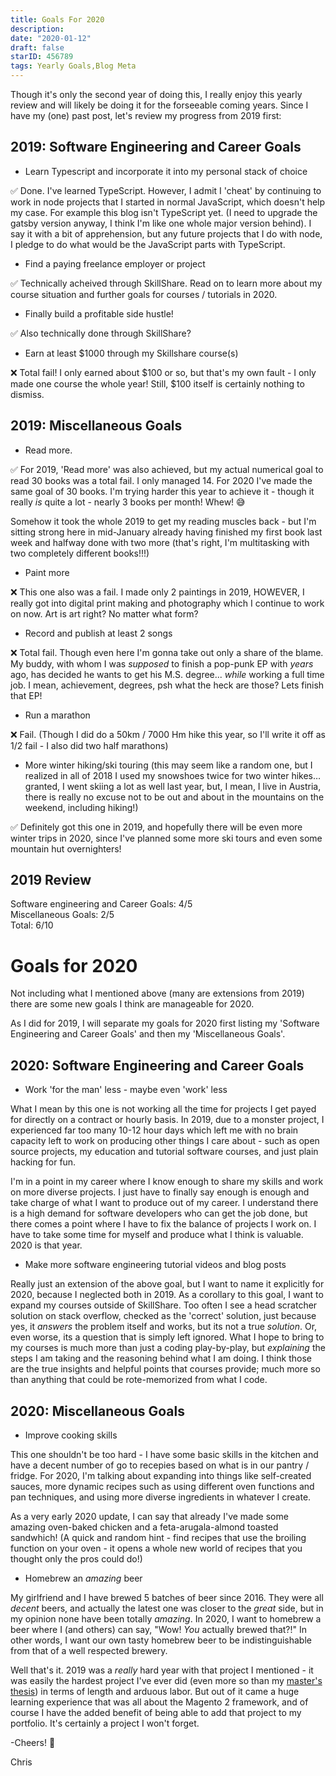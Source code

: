 ```yaml
---
title: Goals For 2020
description:
date: "2020-01-12"
draft: false
starID: 456789
tags: Yearly Goals,Blog Meta
---
```


Though it's only the second year of doing this, I really enjoy this yearly review and will likely be doing it for the forseeable coming years. Since I have my (one) past post, let's review my progress from 2019 first:

## 2019: Software Engineering and Career Goals
- Learn Typescript and incorporate it into my personal stack of choice 

:white_check_mark: Done. I've learned TypeScript. However, I admit I 'cheat' by continuing to work in node projects that I started in normal JavaScript, which doesn't help my case. For example this blog isn't TypeScript yet. (I need to upgrade the gatsby version anyway, I think I'm like one whole major version behind). I say it with a bit of apprehension, but any future projects that I do with node, I pledge to do what would be the JavaScript parts with TypeScript.

- Find a paying freelance employer or project 

:white_check_mark: Technically acheived through SkillShare. Read on to learn more about my course situation and further goals for courses / tutorials in 2020.

- Finally build a profitable side hustle! 

:white_check_mark: Also technically done through SkillShare?

- Earn at least $1000 through my Skillshare course(s) 

:x: Total fail! I only earned about \$100 or so, but that's my own fault - I only made one course the whole year! Still, \$100 itself is certainly nothing to dismiss.

## 2019: Miscellaneous Goals
 - Read more.

:white_check_mark: For 2019, 'Read more' was also achieved, but my actual numerical goal to read 30 books was a total fail. I only managed 14. For 2020 I've made the same goal of 30 books. I'm trying harder this year to achieve it - though it really _is_ quite a lot - nearly 3 books per month! Whew! :sweat_smile:

Somehow it took the whole 2019 to get my reading muscles back - but I'm sitting strong here in mid-January already having finished my first book last week and halfway done with two more (that's right, I'm multitasking with two completely different books!!!)

- Paint more

:x: This one also was a fail. I made only 2 paintings in 2019, HOWEVER, I really got into digital print making and photography which I continue to work on now. Art is art right? No matter what form?

- Record and publish at least 2 songs 

:x: Total fail. Though even here I'm gonna take out only a share of the blame. My buddy, with whom I was _supposed_ to finish a pop-punk EP with _years_ ago, has decided he wants to get his M.S. degree... _while_ working a full time job. I mean, achievement, degrees, psh what the heck are those? Lets finish that EP!

- Run a marathon 

:x: Fail. (Though I did do a 50km / 7000 Hm hike this year, so I'll write it off as 1/2 fail - I also did two half marathons)

- More winter hiking/ski touring (this may seem like a random one, but I realized in all of 2018 I used my snowshoes twice for two winter hikes… granted, I went skiing a lot as well last year, but, I mean, I live in Austria, there is really no excuse not to be out and about in the mountains on the weekend, including hiking!)

:white_check_mark: Definitely got this one in 2019, and hopefully there will be even more winter trips in 2020, since I've planned some more ski tours and even some mountain hut overnighters!

## 2019 Review

Software engineering and Career Goals: 4/5<br/>
Miscellaneous Goals: 2/5<br/>
Total: 6/10

# Goals for 2020

Not including what I mentioned above (many are extensions from 2019) there are some new goals I think are manageable for 2020. 

As I did for 2019, I will separate my goals for 2020 first listing my 'Software Engineering and Career Goals' and then my 'Miscellaneous Goals'.

## 2020: Software Engineering and Career Goals

- Work 'for the man' less - maybe even 'work' less

What I mean by this one is not working all the time for projects I get payed for directly on a contract or hourly basis. In 2019, due to a monster project, I experienced far too many 10-12 hour days which left me with no brain capacity left to work on producing other things I care about - such as open source projects, my education and tutorial software courses, and just plain hacking for fun. 

I'm in a point in my career where I know enough to share my skills and work on more diverse projects. I just have to finally say enough is enough and take charge of what I want to produce out of my career. I understand there is a high demand for software developers who can get the job done, but there comes a point where I have to fix the balance of projects I work on. I have to take some time for myself and produce what I think is valuable. 2020 is that year.

- Make more software engineering tutorial videos and blog posts

Really just an extension of the above goal, but I want to name it explicitly for 2020, because I neglected both in 2019. As a corollary to this goal, I want to expand my courses outside of SkillShare. Too often I see a head scratcher solution on stack overflow, checked as the 'correct' solution, just because yes, it _answers_ the problem itself and works, but its not a true _solution_. Or, even worse, its a question that is simply left ignored. What I hope to bring to my courses is much more than just a coding play-by-play, but _explaining_ the steps I am taking and the reasoning behind what I am doing. I think those are the true insights and helpful points that courses provide; much more so than anything that could be rote-memorized from what I code.

## 2020: Miscellaneous Goals

- Improve cooking skills 

This one shouldn't be too hard - I have some basic skills in the kitchen and have a decent number of go to recepies based on what is in our pantry / fridge. For 2020, I'm talking about expanding into things like self-created sauces, more dynamic recipes such as using different oven functions and pan techniques, and using more diverse ingredients in whatever I create. 

As a very early 2020 update, I can say that already I've made some amazing oven-baked chicken and a feta-arugala-almond toasted sandwhich! (A quick and random hint - find recipes that use the broiling function on your oven - it opens a whole new world of recipes that you thought only the pros could do!)

- Homebrew an _amazing_ beer

My girlfriend and I have brewed 5 batches of beer since 2016. They were all _decent_ beers, and actually the latest one was closer to the _great_ side, but in my opinion none have been totally _amazing_. In 2020, I want to homebrew a beer where I (and others) can say, "Wow! _You_ actually brewed that?!" In other words, I want our own tasty homebrew beer to be indistinguishable from that of a well respected brewery.

Well that's it. 2019 was a _really_ hard year with that project I mentioned - it was easily the hardest project I've ever did (even more so than my [master's thesis](https://www.sciencedirect.com/science/article/abs/pii/S0010218016302279)) in terms of length and arduous labor. But out of it came a huge learning experience that was all about the Magento 2 framework, and of course I have the added benefit of being able to add that project to my portfolio. It's certainly a project I won't forget.

-Cheers! 🍺

Chris